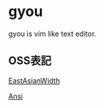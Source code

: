 # gyou

gyou is vim like text editor.

## OSS表記

[EastAsianWidth](https://github.com/nuitsjp/EastAsianWidthDotNet)

[Ansi](https://github.com/icanhasjonas/Ansi)
